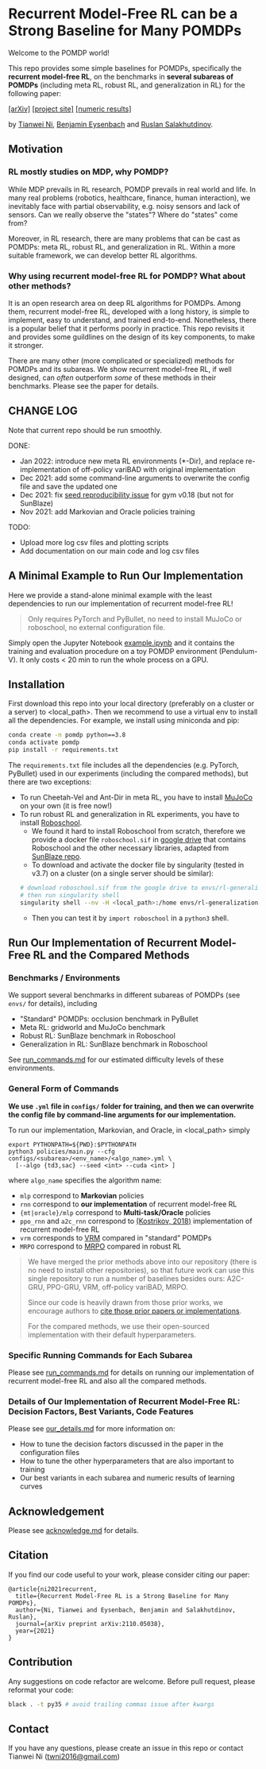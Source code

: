 # Recurrent Model-Free RL can be a Strong Baseline for Many POMDPs
Welcome to the POMDP world! 

This repo provides some simple baselines for POMDPs, specifically the **recurrent model-free RL**, on the benchmarks in **several subareas of POMDPs** (including meta RL, robust RL, and generalization in RL) for the following paper:

[[arXiv]](https://arxiv.org/abs/2110.05038) [[project site]](https://sites.google.com/view/pomdp-baselines) [[numeric results]](https://drive.google.com/file/d/1dfulN8acol-qaNR2h4PDpIaWBg9Ck4pY/view?usp=sharing)

by [Tianwei Ni](https://twni2016.github.io/), [Benjamin Eysenbach](https://ben-eysenbach.github.io/) and [Ruslan Salakhutdinov](http://www.cs.cmu.edu/~rsalakhu/).

## Motivation

### RL mostly studies on MDP, why POMDP?
While MDP prevails in RL research, POMDP prevails in real world and life. In many real problems (robotics, healthcare, finance, human interaction), we inevitably face with partial observability, e.g. noisy sensors and lack of sensors. Can we really observe the "states"? Where do "states" come from? 

Moreover, in RL research, there are many problems that can be cast as POMDPs: meta RL, robust RL, and generalization in RL. Within a more suitable framework, we can develop better RL algorithms. 

### Why using recurrent model-free RL for POMDP? What about other methods? 
It is an open research area on deep RL algorithms for POMDPs. Among them, recurrent model-free RL, developed with a long history, is simple to implement, easy to understand, and trained end-to-end. Nonetheless, there is a popular belief that it performs poorly in practice. This repo revisits it and provides some guildlines on the design of its key components, to make it stronger. 

There are many other (more complicated or specialized) methods for POMDPs and its subareas. We show recurrent model-free RL, if well designed, can _often_ outperform _some_ of these methods in their benchmarks. Please see the paper for details. 


## CHANGE LOG
Note that current repo should be run smoothly.

DONE:
* Jan 2022: introduce new meta RL environments (*-Dir), and replace re-implementation of off-policy variBAD with original implementation
* Dec 2021: add some command-line arguments to overwrite the config file and save the updated one
* Dec 2021: fix [seed reproducibility issue](envs/readme.md#reproducibilty-issue-in-gym-environments) for gym v0.18 (but not for SunBlaze)
* Nov 2021: add Markovian and Oracle policies training

TODO:
- Upload more log csv files and plotting scripts
- Add documentation on our main code and log csv files 

## A Minimal Example to Run Our Implementation
Here we provide a stand-alone minimal example with the least dependencies to run our implementation of recurrent model-free RL! 
> Only requires PyTorch and PyBullet, no need to install MuJoCo or roboschool, no external configuration file.

Simply open the Jupyter Notebook [example.ipynb](example.ipynb) and it contains the training and evaluation procedure on a toy POMDP environment (Pendulum-V). It only costs < 20 min to run the whole process on a GPU.

## Installation
First download this repo into your local directory (preferably on a cluster or a server) to <local_path>. Then we recommend to use a virtual env to install all the dependencies. For example, we install using miniconda and pip:

```bash
conda create -n pomdp python==3.8
conda activate pomdp
pip install -r requirements.txt
```

The `requirements.txt` file includes all the dependencies (e.g. PyTorch, PyBullet) used in our experiments (including the compared methods), but there are two exceptions:
- To run Cheetah-Vel and Ant-Dir in meta RL, you have to install [MuJoCo](https://github.com/openai/mujoco-py) on your own (it is free now!)
- To run robust RL and generalization in RL experiments, you have to install [Roboschool](https://github.com/openai/roboschool). 
    - We found it hard to install Roboschool from scratch, therefore we provide a docker file `roboschool.sif` in [google drive](https://drive.google.com/file/d/1KpTpVwoU02AI7uQrk2T9hQ6s15EISRTa/view?usp=sharing) that contains Roboschool and the other necessary libraries, adapted from [SunBlaze repo](https://github.com/sunblaze-ucb/rl-generalization). 
    - To download and activate the docker file by singularity (tested in v3.7) on a cluster (on a single server should be similar):
    ```bash
    # download roboschool.sif from the google drive to envs/rl-generalization/roboschool.sif
    # then run singularity shell
    singularity shell --nv -H <local_path>:/home envs/rl-generalization/roboschool.sif
    ```
    - Then you can test it by `import roboschool` in a `python3` shell.

## Run Our Implementation of Recurrent Model-Free RL and the Compared Methods

### Benchmarks / Environments

We support several benchmarks in different subareas of POMDPs (see `envs/` for details), including

* "Standard" POMDPs: occlusion benchmark in PyBullet
* Meta RL: gridworld and MuJoCo benchmark
* Robust RL: SunBlaze benchmark in Roboschool
* Generalization in RL: SunBlaze benchmark in Roboschool

See [run_commands.md](docs/run_commands.md) for our estimated difficulty levels of these environments.

### General Form of Commands
**We use `.yml` file in `configs/` folder for training, and then we can overwrite the config file by command-line arguments for our implementation.**

To run our implementation, Markovian, and Oracle, in <local_path> simply
```
export PYTHONPATH=${PWD}:$PYTHONPATH
python3 policies/main.py --cfg configs/<subarea>/<env_name>/<algo_name>.yml \
  [--algo {td3,sac} --seed <int> --cuda <int> ]
```
where `algo_name` specifies the algorithm name:
- `mlp` correspond to **Markovian** policies
- `rnn` correspond to **our implementation** of recurrent model-free RL
- `{mt|oracle}/mlp` correspond to **Multi-task/Oracle** policies
- `ppo_rnn` and `a2c_rnn` correspond to [(Kostrikov, 2018)](https://github.com/ikostrikov/pytorch-a2c-ppo-acktr-gail) implementation of recurrent model-free RL
- `vrm` corresponds to [VRM](https://github.com/oist-cnru/Variational-Recurrent-Models) compared in "standard" POMDPs
- `MRPO` correspond to [MRPO](https://proceedings.mlr.press/v139/jiang21c.html) compared in robust RL

> We have merged the prior methods above into our repository (there is no need to install other repositories), so that future work can use this single repository to run a number of baselines besides ours: A2C-GRU, PPO-GRU, VRM, off-policy variBAD, MRPO. 
>
> Since our code is heavily drawn from those prior works, we encourage authors to [cite those prior papers or implementations](docs/acknowledge.md).
>
> For the compared methods, we use their open-sourced implementation with their default hyperparameters.

### Specific Running Commands for Each Subarea
Please see [run_commands.md](docs/run_commands.md) for details on running our implementation of recurrent model-free RL and also all the compared methods.

### Details of Our Implementation of Recurrent Model-Free RL: Decision Factors, Best Variants, Code Features
Please see [our_details.md](docs/our_details.md) for more information on:
- How to tune the decision factors discussed in the paper in the configuration files
- How to tune the other hyperparameters that are also important to training
- Our best variants in each subarea and numeric results of learning curves

## Acknowledgement
Please see [acknowledge.md](docs/acknowledge.md) for details.

## Citation
If you find our code useful to your work, please consider citing our paper:
```
@article{ni2021recurrent,
  title={Recurrent Model-Free RL is a Strong Baseline for Many POMDPs},
  author={Ni, Tianwei and Eysenbach, Benjamin and Salakhutdinov, Ruslan},
  journal={arXiv preprint arXiv:2110.05038},
  year={2021}
}
```

## Contribution
Any suggestions on code refactor are welcome. Before pull request, please reformat your code:
```bash
black . -t py35 # avoid trailing commas issue after kwargs
```

## Contact
If you have any questions, please create an issue in this repo or contact Tianwei Ni (twni2016@gmail.com)

